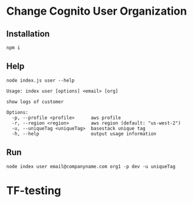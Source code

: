 Change Cognito User Organization
===========

Installation
--------
`npm i`

Help
----
`node index.js user --help`
```
Usage: index user [options] <email> [org]

show logs of customer

Options:
  -p, --profile <profile>      aws profile
  -r, --region <region>        aws region (default: "us-west-2")
  -u, --uniqueTag <uniqueTag>  basestack unique tag
  -h, --help                   output usage information
```

Run
-----
`node index user email@companyname.com org1 -p dev -u uniqueTag`
# TF-testing
